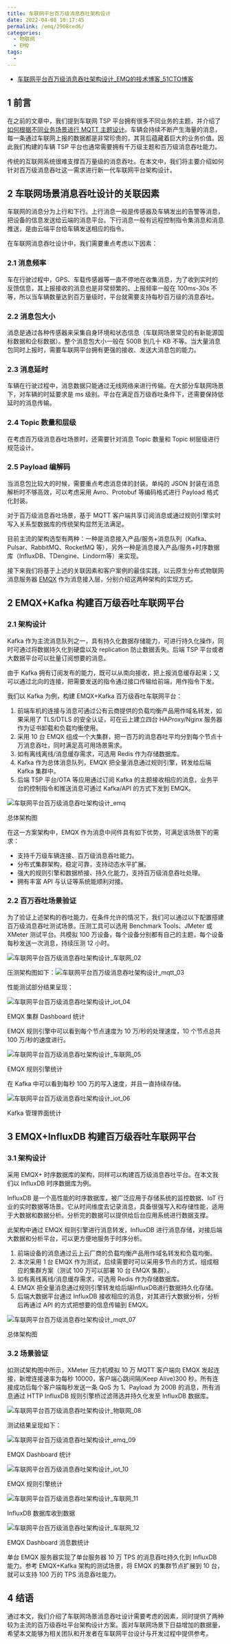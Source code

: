 ```yaml
---
title: 车联网平台百万级消息吞吐架构设计
date: 2022-04-08 10:17:45
permalink: /emq/2908ced6/
categories:
  - 物联网
  - EMQ
tags:
  - 
---
```


- [车联网平台百万级消息吞吐架构设计_EMQ的技术博客_51CTO博客](https://blog.51cto.com/u_15204296/5150683)

## 1 前言

在之前的文章中，我们提到车联网 TSP 平台拥有很多不同业务的主题，并介绍了[ 如何根据不同业务场景进行 MQTT 主题设计](https://www.emqx.com/zh/blog/mqtt-topic-design-for-internet-of-vehicles)。车辆会持续不断产生海量的消息，每一条通过车联网上报的数据都是非常珍贵的，其背后蕴藏着巨大的业务价值。因此我们构建的车辆 TSP 平台也通常需要拥有千万级主题和百万级消息吞吐能力。

传统的互联网系统很难支撑百万量级的消息吞吐。在本文中，我们将主要介绍如何针对百万级消息吞吐这一需求进行新一代车联网平台架构设计。

## 2 车联网场景消息吞吐设计的关联因素

车联网的消息分为上行和下行。上行消息一般是传感器及车辆发出的告警等消息，把设备的信息发送给云端的消息平台。下行消息一般有远程控制指令集消息和消息推送，是由云端平台给车辆发送相应的指令。

在车联网消息吞吐设计中，我们需要重点考虑以下因素：

### 2.1 消息频率

车在行驶过程中，GPS、车载传感器等一直不停地在收集消息，为了收到实时的反馈信息，其上报接收的消息也是非常频繁的。上报频率一般在 100ms-30s 不等，所以当车辆数量达到百万量级时，平台就需要支持每秒百万级的消息吞吐。

### 2.2 消息包大小

消息是通过各种传感器来采集自身环境和状态信息（车联网场景常见的有新能源国标数据和企标数据）。整个消息包大小一般在 500B 到几十 KB 不等。当大量消息包同时上报时，需要车联网平台拥有更强的接收、发送大消息包的能力。

### 2.3 消息延时

车辆在行驶过程中，消息数据只能通过无线网络来进行传输。在大部分车联网场景下，对车辆的时延要求是 ms 级别。平台在满足百万级吞吐条件下，还需要保持低延时的消息传输。

### 2.4 Topic 数量和层级

在考虑百万级消息吞吐场景时，还需要针对消息 Topic 数量和 Topic 树层级进行规范设计。

### 2.5 Payload 编解码

当消息包比较大的时候，需要重点考虑消息体的封装。单纯的 JSON 封装在消息解析时不够高效，可以考虑采用 Avro、Protobuf 等编码格式进行 Payload 格式化封装。

对于百万级消息吞吐场景，基于 MQTT 客户端共享订阅消息或通过规则引擎实时写入关系型数据库的传统架构显然无法满足。

目前主流的架构选型有两种：一种是消息接入产品/服务+消息队列（Kafka、Pulsar、RabbitMQ、RocketMQ 等），另外一种是消息接入产品/服务+时序数据库（InfluxDB、TDengine、Lindorm等）来实现。

接下来我们将基于上述的关联因素和客户案例的最佳实践，以云原生分布式物联网消息服务器 [ EMQX](https://www.emqx.com/zh/products/emqx) 作为消息接入层，分别介绍这两种架构的实现方式。

## 2 EMQX+Kafka 构建百万级吞吐车联网平台

### 2.1 架构设计

Kafka 作为主流消息队列之一，具有持久化数据存储能力，可进行持久化操作，同时可通过将数据持久化到硬盘以及 replication 防止数据丢失。后端 TSP 平台或者大数据平台可以批量订阅想要的消息。

由于 Kafka 拥有订阅发布的能力，既可以从南向接收，把上报消息缓存起来；又可以通过北向的连接，把需要发送的指令通过接口传输给前端，用作指令下发。

我们以 Kafka 为例，构建 EMQX+Kafka 百万级吞吐车联网平台：

1. 前端车机的连接与消息可通过公有云商提供的负载均衡产品用作域名转发，如果采用了 TLS/DTLS 的安全认证，可在云上建立四台 HAProxy/Nginx 服务器作为证书卸载和负载均衡使用。
2. 采用 10 台 EMQX 组成一个大集群，把一百万的消息吞吐平均分到每个节点十万消息吞吐，同时满足高可用场景需求。
3. 如有离线离线/消息缓存需求，可选用 Redis 作为存储数据库。
4. Kafka 作为总体消息队列，EMQX 把全量消息通过规则引擎，转发给后端 Kafka 集群中。
5. 后端 TSP 平台/OTA 等应用通过订阅 Kafka 的主题接收相应的消息，业务平台的控制指令和推送消息可通过 Kafka/API 的方式下发到 EMQX。

![车联网平台百万级消息吞吐架构设计_emq](https://s8.51cto.com/images/202203/27f6e3a22f5782314b38972f140b389723b742.png?x-oss-process=image/watermark,size_14,text_QDUxQ1RP5Y2a5a6i,color_FFFFFF,t_100,g_se,x_10,y_10,shadow_20,type_ZmFuZ3poZW5naGVpdGk=,x-oss-process=image/resize,m_fixed,w_1184)

总体架构图

在这一方案架构中，EMQX 作为消息中间件具有如下优势，可满足该场景下的需求：

- 支持千万级车辆连接、百万级消息吞吐能力。
- 分布式集群架构，稳定可靠，支持动态水平扩展。
- 强大的规则引擎和数据桥接、持久化能力，支持百万级消息吞吐处理。
- 拥有丰富 API 与认证等系统能顺利对接。

### 2.2 百万吞吐场景验证

为了验证上述架构的吞吐能力，在条件允许的情况下，我们可以通过以下配置搭建百万级消息吞吐测试场景。压测工具可以选用 Benchmark Tools、JMeter 或 XMeter 测试平台。共模拟 100 万设备，每个设备分别都有自己的主题，每个设备每秒发送一次消息，持续压测 12 小时。

![车联网平台百万级消息吞吐架构设计_车联网_02](https://s4.51cto.com/images/202203/4145e909447da3b9040480fb800c34b316a2e0.png?x-oss-process=image/watermark,size_14,text_QDUxQ1RP5Y2a5a6i,color_FFFFFF,t_100,g_se,x_10,y_10,shadow_20,type_ZmFuZ3poZW5naGVpdGk=,x-oss-process=image/resize,m_fixed,w_1184)

压测架构图如下：![车联网平台百万级消息吞吐架构设计_mqtt_03](https://s8.51cto.com/images/202203/e22734905e172246086831a91479f9ed33c22e.png?x-oss-process=image/watermark,size_14,text_QDUxQ1RP5Y2a5a6i,color_FFFFFF,t_100,g_se,x_10,y_10,shadow_20,type_ZmFuZ3poZW5naGVpdGk=,x-oss-process=image/resize,m_fixed,w_1184)

性能测试部分结果呈现：

![车联网平台百万级消息吞吐架构设计_iot_04](https://s3.51cto.com/images/202203/e60e94461106469a6a260024b8afcad6f16e15.png?x-oss-process=image/watermark,size_14,text_QDUxQ1RP5Y2a5a6i,color_FFFFFF,t_100,g_se,x_10,y_10,shadow_20,type_ZmFuZ3poZW5naGVpdGk=,x-oss-process=image/resize,m_fixed,w_1184)

EMQX 集群 Dashboard 统计

EMQX 规则引擎中可以看到每个节点速度为 10 万/秒的处理速度，10 个节点总共 100 万/秒的速度进行。

![车联网平台百万级消息吞吐架构设计_车联网_05](https://s3.51cto.com/images/202203/39b8e7d3596fc51844536247b94a46eebc4ee0.png?x-oss-process=image/watermark,size_14,text_QDUxQ1RP5Y2a5a6i,color_FFFFFF,t_100,g_se,x_10,y_10,shadow_20,type_ZmFuZ3poZW5naGVpdGk=,x-oss-process=image/resize,m_fixed,w_1184)

EMQX 规则引擎统计

在 Kafka 中可以看到每秒 100 万的写入速度，并且一直持续存储。

![车联网平台百万级消息吞吐架构设计_iot_06](https://s3.51cto.com/images/202203/020a18687ee3a3a77546603f82e99d8587c270.png?x-oss-process=image/watermark,size_14,text_QDUxQ1RP5Y2a5a6i,color_FFFFFF,t_100,g_se,x_10,y_10,shadow_20,type_ZmFuZ3poZW5naGVpdGk=,x-oss-process=image/resize,m_fixed,w_1184)

Kafka 管理界面统计

## 3 EMQX+InfluxDB 构建百万级吞吐车联网平台

### 3.1 架构设计

采用 EMQX+ 时序数据库的架构，同样可以构建百万级消息吞吐平台。在本文我们以 InfluxDB 时序数据库为例。

InfluxDB 是一个高性能的时序数据库，被广泛应用于存储系统的监控数据、IoT 行业的实时数据等场景。它从时间维度去记录消息，具备很强写入和存储性能，适用于大数据和数据分析。分析完的数据可以提供给后台应用系统进行数据支撑。

此架构中通过 EMQX 规则引擎进行消息转发，InfluxDB 进行消息存储，对接后端大数据和分析平台，可以更方便地服务于时序分析。

1. 前端设备的消息通过云上云厂商的负载均衡产品用作域名转发和负载均衡。
2. 本次采用 1 台 EMQX 作为测试，后续需要时可以采用多节点的方式，组成相应的集群方案（测试 100 万可以部署 10 台 EMQX 集群）。
3. 如有离线离线/消息缓存需求，可选用 Redis 作为存储数据库。
4. EMQX 把全量消息通过规则引擎转发给后端InfluxDB进行数据持久化存储。
5. 后端大数据平台通过 InfluxDB 接收相应的消息，对其进行大数据分析，分析后再通过 API 的方式把想要的信息传输到 EMQX。

![车联网平台百万级消息吞吐架构设计_mqtt_07](https://s4.51cto.com/images/202203/e1bcbdf177f5741a2581655c82ef241d4fdc06.png?x-oss-process=image/watermark,size_14,text_QDUxQ1RP5Y2a5a6i,color_FFFFFF,t_100,g_se,x_10,y_10,shadow_20,type_ZmFuZ3poZW5naGVpdGk=,x-oss-process=image/resize,m_fixed,w_1184)

总体架构图

### 3.2 场景验证

如测试架构图中所示，XMeter 压力机模拟 10 万 MQTT 客户端向 EMQX 发起连接，新增连接速率为每秒 10000，客户端心跳间隔(Keep Alive)300 秒。所有连接成功后每个客户端每秒发送一条 QoS 为 1、Payload 为 200B 的消息，所有消息通过 HTTP InfluxDB 规则引擎桥过滤筛选并持久化发至 InfluxDB 数据库。

![车联网平台百万级消息吞吐架构设计_物联网_08](https://s5.51cto.com/images/202203/85c47990381b6689f2a403570319be743b190e.png?x-oss-process=image/watermark,size_14,text_QDUxQ1RP5Y2a5a6i,color_FFFFFF,t_100,g_se,x_10,y_10,shadow_20,type_ZmFuZ3poZW5naGVpdGk=,x-oss-process=image/resize,m_fixed,w_1184)

测试结果呈现如下：

![车联网平台百万级消息吞吐架构设计_emq_09](https://s7.51cto.com/images/202203/7101f6e25341e7e6119111398768361a5ba28d.png?x-oss-process=image/watermark,size_14,text_QDUxQ1RP5Y2a5a6i,color_FFFFFF,t_100,g_se,x_10,y_10,shadow_20,type_ZmFuZ3poZW5naGVpdGk=,x-oss-process=image/resize,m_fixed,w_1184)

EMQX Dashboard 统计

![车联网平台百万级消息吞吐架构设计_iot_10](https://s7.51cto.com/images/202203/0970b18453ceadd85e0232705a51d96bd9be48.png?x-oss-process=image/watermark,size_14,text_QDUxQ1RP5Y2a5a6i,color_FFFFFF,t_100,g_se,x_10,y_10,shadow_20,type_ZmFuZ3poZW5naGVpdGk=,x-oss-process=image/resize,m_fixed,w_1184)

EMQX 规则引擎统计

![车联网平台百万级消息吞吐架构设计_车联网_11](https://s4.51cto.com/images/202203/c43f396510c92c4989a34297f0632a11cd64a9.png?x-oss-process=image/watermark,size_14,text_QDUxQ1RP5Y2a5a6i,color_FFFFFF,t_100,g_se,x_10,y_10,shadow_20,type_ZmFuZ3poZW5naGVpdGk=,x-oss-process=image/resize,m_fixed,w_1184)

InfluxDB 数据库收到数据

![车联网平台百万级消息吞吐架构设计_车联网_12](https://s8.51cto.com/images/202203/1508a1b8548fe3bd1f4811e07b14614c93e1ba.png?x-oss-process=image/watermark,size_14,text_QDUxQ1RP5Y2a5a6i,color_FFFFFF,t_100,g_se,x_10,y_10,shadow_20,type_ZmFuZ3poZW5naGVpdGk=,x-oss-process=image/resize,m_fixed,w_1184)

EMQX Dashboard 消息数统计

单台 EMQX 服务器实现了单台服务器 10 万 TPS 的消息吞吐持久化到 InfluxDB 能力。参考 EMQX+Kafka 架构的测试场景，将 EMQX 的集群节点扩展到 10 台，就可以支持 100 万的 TPS 消息吞吐能力。

## 4 结语

通过本文，我们介绍了车联网场景消息吞吐设计需要考虑的因素，同时提供了两种较为主流的百万级吞吐平台架构设计方案。面对车联网场景下日益增加的数据量，希望本文能够为相关团队和开发者在车联网平台设计与开发过程中提供参考。